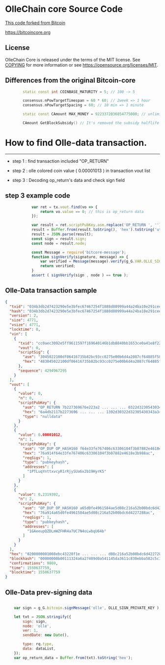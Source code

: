 OlleChain core Source Code
=====================================

[This code forked from Bitcoin](https://github.com/bitcoin/bitcoin)

https://bitcoincore.org


License
-------

OlleChain Core is released under the terms of the MIT license. See [COPYING](COPYING) for more
information or see https://opensource.org/licenses/MIT.

Differences from the original Bitcoin-core
-------------------
``` c++
        static const int COINBASE_MATURITY = 5; // 100 -> 5

        consensus.nPowTargetTimespan = 60 * 60; // 2week => 1 hour
        consensus.nPowTargetSpacing = 60; // 10 min => 1 minute

        static const CAmount MAX_MONEY = 9223372036854775000; // unlimited

        CAmount GetBlockSubsidy() // It's removed the subsidy halflife code.
```


# How to find Olle-data transaction. 
-------------------

* step 1 :  find transaction  included "OP_RETURN"

* step 2 :  olle colored coin value ( 0.00001013 ) in transaction vout list

* step 3 :  Decoding op_return's data and check sign field 


## step 3  example code 
```js
            var ret = tx.vout.find(vo => {
                return vo.value == 0; // this is op_return data
            });

            var result = ret.scriptPubKey.asm.replace('OP_RETURN ', '');
            result = Buffer.from(result.toString(), 'hex').toString('utf8');
            result = JSON.parse(result);
            const sign = result.sign;
            const node = result.node;

            const Message = require('bitcore-message');
            function signVerify(signature, message) => {
                var verified = Message(message).verify(g_G.VAR.OLLE_SIGN_ADDRESS, signature);
                return verified;
            }
            assert ( signVerify(sign , node ) == true );
```


## Olle-Data transaction sample
```json
{
  "txid": "034b3db2d7423290e5e3bfec67467254f1888d80999a44a24ba10e291cee157f",
  "hash": "034b3db2d7423290e5e3bfec67467254f1888d80999a44a24ba10e291cee157f",
  "version": 2,
  "size": 4771,
  "vsize": 4771,
  "locktime": 0,
  "vin": [
    {
      "txid": "cc0aec3092e5ff9611597f169640146b1db8840bb1653ce0a41e8f2243bc8e00",
      "vout": 0,
      "scriptSig": {
        "asm": "3045022100df06416735b82bc93cc0275e00b6d4a2087cf64885f586ab0a780528867f735e0220710f48d2a0e8a4eced8ff800ef367e3f85a3f936e3889cb33055e1f4afc393e8[ALL] 03c5e17b1041ad1f50dddc124125ee1b528c7b75e1eb91b3cee31e51f98fb9f263",
        "hex": "483045022100df06416735b82bc93cc0275e00b6d4a2087cf64885f586ab0a780528867f735e0220710f48d2a0e8a4eced8ff800ef367e3f85a3f936e3889cb33055e1f4afc393e8012103c5e17b1041ad1f50dddc124125ee1b528c7b75e1eb91b3cee31e51f98fb9f263"
      },
      "sequence": 4294967295
    }
  ],
  "vout": [
    {
      "value": 0,
      "n": 0,
      "scriptPubKey": {
        "asm": "OP_RETURN 7b227369676e223a2 ... ... ... 0322d32305430343a34323a30352e3239365a227d5d7d",
        "hex": "6a4db2117b2273696 ... ... ... 1392d30322d32305430343a34323a30352e3239365a227d5d7d",
        "type": "nulldata"
      }
    },
    {
      "value": 0.00001012,
      "n": 1,
      "scriptPubKey": {
        "asm": "OP_DUP OP_HASH160 f64e33fe767406c63306104f3b07882e4618e3b9 OP_EQUALVERIFY OP_CHECKSIG",
        "hex": "76a914f64e33fe767406c63306104f3b07882e4618e3b988ac",
        "reqSigs": 1,
        "type": "pubkeyhash",
        "addresses": [
          "1PTLuqYnttxvcyR1rRjySUa6x2b19HyrK5"
        ]
      }
    },
    {
      "value": 0.2319392,
      "n": 2,
      "scriptPubKey": {
        "asm": "OP_DUP OP_HASH160 a65d0fe4961584ae5d08c216a52b00bdc6d42272 OP_EQUALVERIFY OP_CHECKSIG",
        "hex": "76a914a65d0fe4961584ae5d08c216a52b00bdc6d4227288ac",
        "reqSigs": 1,
        "type": "pubkeyhash",
        "addresses": [
          "1GAeeupQZDLmWZFHR4a7UC7N4oLwbqU64b"
        ]
      }
    }
  ],
  "hex": "0200000001008ebc43228f1e ... ... ... d08c216a52b00bdc6d4227288ac00000000",
  "blockhash": "00000000b00111324a6a27409d0a541145da3611c830ebba582c5c344293b90b",
  "confirmations": 9869,
  "time": 1550637759,
  "blocktime": 1550637759
}
```

## Olle-Data prev-signing data
```js

    var sign = g_G.bitcoin.signMessage('olle', OLLE_SIGN_PRIVATE_KEY );

    let txt = JSON.stringify({
        sign: sign,
        node: 'olle',
        ver: 1,
        sendDate: new Date(),

        type: rq.type,
        data: dataList,
    });
    var op_return_data = Buffer.from(txt).toString('hex');

```

